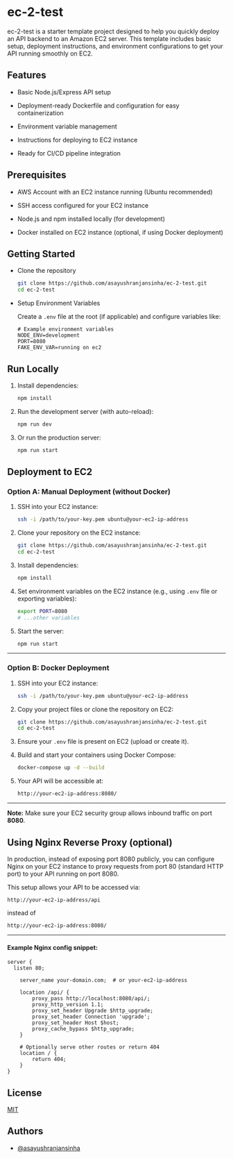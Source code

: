 
# ec-2-test

ec-2-test is a starter template project designed to help you quickly deploy an API backend to an Amazon EC2 server. This template includes basic setup, deployment instructions, and environment configurations to get your API running smoothly on EC2.


## Features

- Basic Node.js/Express API setup

- Deployment-ready Dockerfile and configuration for easy containerization

- Environment variable management

- Instructions for deploying to EC2 instance

- Ready for CI/CD pipeline integration


## Prerequisites

- AWS Account with an EC2 instance running (Ubuntu recommended)

- SSH access configured for your EC2 instance

- Node.js and npm installed locally (for development)

- Docker installed on EC2 instance (optional, if using Docker deployment)
## Getting Started

- Clone the repository

    ```bash
    git clone https://github.com/asayushranjansinha/ec-2-test.git
    cd ec-2-test
    ```

- Setup Environment Variables

    Create a `.env` file at the root (if applicable) and configure variables like:

    ```env
    # Example environment variables
    NODE_ENV=development
    PORT=8080
    FAKE_ENV_VAR=running on ec2
    ```
## Run Locally

1. Install dependencies:

    ```bash
    npm install
    ```

2. Run the development server (with auto-reload):

    ```bash
    npm run dev
    ```

3. Or run the production server:

    ```bash
    npm run start
    ```
## Deployment to EC2

### Option A: Manual Deployment (without Docker)

1. SSH into your EC2 instance:

    ```bash
    ssh -i /path/to/your-key.pem ubuntu@your-ec2-ip-address
    ```

2. Clone your repository on the EC2 instance:

    ```bash
    git clone https://github.com/asayushranjansinha/ec-2-test.git
    cd ec-2-test
    ```

3. Install dependencies:

    ```bash
    npm install
    ```

4. Set environment variables on the EC2 instance (e.g., using `.env` file or exporting variables):

    ```bash
    export PORT=8080
    # ...other variables
    ```

5. Start the server:

    ```bash
    npm run start
    ```

---

### Option B: Docker Deployment

1. SSH into your EC2 instance:

    ```bash
    ssh -i /path/to/your-key.pem ubuntu@your-ec2-ip-address
    ```

2. Copy your project files or clone the repository on EC2:

    ```bash
    git clone https://github.com/asayushranjansinha/ec-2-test.git
    cd ec-2-test
    ```

3. Ensure your `.env` file is present on EC2 (upload or create it).

4. Build and start your containers using Docker Compose:

    ```bash
    docker-compose up -d --build
    ```

5. Your API will be accessible at:

    ```
    http://your-ec2-ip-address:8080/
    ```

---

**Note:** Make sure your EC2 security group allows inbound traffic on port **8080**.


## Using Nginx Reverse Proxy (optional)

In production, instead of exposing port 8080 publicly, you can configure Nginx on your EC2 instance to proxy requests from port 80 (standard HTTP port) to your API running on port 8080.

This setup allows your API to be accessed via:
  ```
  http://your-ec2-ip-address/api
  ```
instead of 
  ``` 
  http://your-ec2-ip-address:8080/
  ```

---

#### Example Nginx config snippet:

  ```nginx
  server {
    listen 80;

      server_name your-domain.com;  # or your-ec2-ip-address

      location /api/ {
          proxy_pass http://localhost:8080/api/;
          proxy_http_version 1.1;
          proxy_set_header Upgrade $http_upgrade;
          proxy_set_header Connection 'upgrade';
          proxy_set_header Host $host;
          proxy_cache_bypass $http_upgrade;
      }

      # Optionally serve other routes or return 404
      location / {
          return 404;
      }
  }
  ```
## License

[MIT](https://choosealicense.com/licenses/mit/)


## Authors

- [@asayushranjansinha](https://www.github.com/asayushranjansinha)

